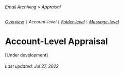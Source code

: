 ###### [Email Archiving](../README.md) > Appraisal
###### [Overview](overview.md) `|` Account-level `|` [Folder-level](folder-level-apppraisal.md) `|` [Message-level](message-level-appraisal.md)

# Account-Level Appraisal
[Under development]


###### Last updated: Jul 27, 2022
